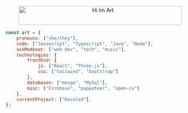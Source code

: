 <div align="center">
  <img src="https://readme-typing-svg.demolab.com?font=Fira+Code&weight=500&size=28&pause=1000&color=EEB3A3&center=true&vCenter=true&repeat=false&width=435&lines=%E2%9C%A9+hi+i'm+Art+%E2%9C%A9" alt="Hi Im Art" width="435" height="50">
</div>


```javascript
const art = {
    pronouns: ["she/they"],
    code: ["Javascript", "Typescript", "Java", "Node"],
    askMeAbout: ["web dev", "tech", "music"],
    technologies: {
        frontEnd: {
            js: ["React", "Three.js"],
            css: ["tailwind", "bootstrap"]
        },
        databases: ["mongo", "MySql"],
        misc: ["Firebase", "puppeteer", "open-cv"]
    },
    currentProject: ["Resoled"],
};
```
